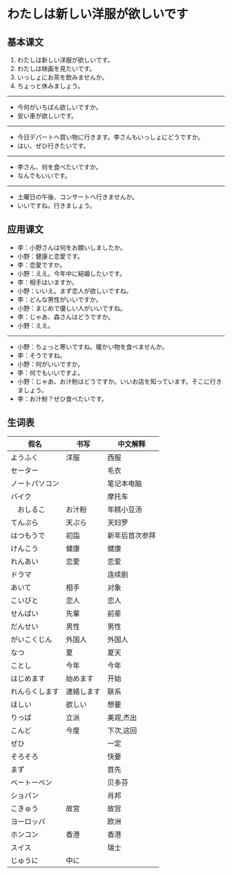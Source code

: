 # わたしは新しい洋服が欲しいです

## 基本课文

1. わたしは新しい洋服が欲しいです。
2. わたしは映画を見たいです。
3. いっしょにお茶を飲みませんか。
4. ちょっと休みましょう。

---

- 今何がいちばん欲しいですか。
- 安い車が欲しいです。

---

- 今日デパートへ買い物に行きます。李さんもいっしょにどうですか。
- はい、ぜひ行きたいです。

---

- 李さん、何を食べたいですか。
- なんでもいいです。

---

- 土曜日の午後、コンサートへ行きませんか。
- いいですね。行きましょう。

## 应用课文

- 李：小野さんは何をお願いしましたか。
- 小野：健康と恋愛です。
- 李：恋愛ですか。
- 小野：ええ。今年中に結婚したいです。
- 李：相手はいますか。
- 小野：いいえ。まず恋人が欲しいですね。
- 李：どんな男性がいいですか。
- 小野：まじめで優しい人がいいですね。
- 李：じゃあ、森さんはどうですか。
- 小野：ええ。

---

- 小野：ちょっと寒いですね。暖かい物を食べませんか。
- 李：そうですね。
- 小野：何がいいですか。
- 李：何でもいいですよ。
- 小野：じゃあ、お汁粉はどうですか。いいお店を知っています。そこに行きましょう。
- 李：お汁粉？ぜひ食べたいです。

## 生词表

| 假名           | 书写       | 中文解释       |
| -------------- | ---------- | -------------- |
| ようふく       | 洋服       | 西服           |
| セーター       |            | 毛衣           |
| ノートパソコン |            | 笔记本电脑     |
| バイク         |            | 摩托车         |
| 　おしるこ     | お汁粉     | 年糕小豆汤     |
| てんぷら       | 天ぷら     | 天妇罗         |
| はつもうで     | 初詣       | 新年后首次参拜 |
| けんこう       | 健康       | 健康           |
| れんあい       | 恋愛       | 恋爱           |
| ドラマ         |            | 连续剧         |
| あいて         | 相手       | 对象           |
| こいびと       | 恋人       | 恋人           |
| せんぱい       | 先輩       | 前辈           |
| だんせい       | 男性       | 男性           |
| がいこくじん   | 外国人     | 外国人         |
| なつ           | 夏         | 夏天           |
| ことし         | 今年       | 今年           |
| はじめます     | 始めます   | 开始           |
| れんらくします | 連絡します | 联系           |
| ほしい         | 欲しい     | 想要           |
| りっぱ         | 立派       | 美观,杰出      |
| こんど         | 今度       | 下次,这回      |
| ぜひ           |            | 一定           |
| そろそろ       |            | 快要           |
| まず           |            | 首先           |
| ベートーベン   |            | 贝多芬         |
| ショパン       |            | 肖邦           |
| こきゅう       | 故宮       | 故宫           |
| ヨーロッパ　   |            | 欧洲           |
| ホンコン       | 香港       | 香港           |
| スイス         |            | 瑞士           |
| じゅうに       | 中に       |                |
